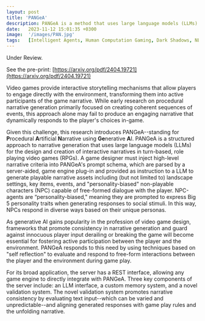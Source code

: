 ```yaml
---
layout: post
title: 'PANGeA'
description: PANGeA is a method that uses large language models (LLMs) guided by a game designer's criteria to procedurally generate narrative content for turn-based role-playing games (RPGs). This includes non-playable characters (NPCs) that exhibit traits from the Big 5 Personality Model. Notably, PANGeA aligns players' free-form, dynamic interactions with the game's generated narrative using a novel validation system to keep responses in line with the unfolding story. This system is supported by a server with a custom memory system that provides context for generated responses. The server's REST interface allows for integration with any game engine and LLM interface.
date:   2023-11-12 15:01:35 +0300
image:  '/images/PAN.jpg'
tags:   [Intelligent Agents, Human Computation Gaming, Dark Shadows, NLP]
---
```


Under Review. 

See the pre-print: [https://arxiv.org/pdf/2404.19721](https://arxiv.org/pdf/2404.19721) 

Video games provide interactive storytelling mechanisms that allow players to engage directly with the environment, transforming them into active participants of the game narrative. While early research on procedural narrative generation primarily focused on creating coherent sequences of events, this approach alone may fail to produce an engaging narrative that dynamically responds to the player's choices in-game. 

Given this challenge, this research introduces PANGeA--standing for **P**rocedural **A**rtificial **N**arrative using **Ge**nerative **A**I. PANGeA is a structured approach to narrative generation that uses large language models (LLMs) for the design and creation of interactive narratives in turn-based, role playing video games (RPGs).  A game designer must inject high-level narrative criteria into PANGeA's prompt schema, which are parsed by a server-aided, game engine plug-in and provided as instruction to a LLM to generate playable narrative assets including (but not limited to) landscape settings, key items, events, and "personality-biased" non-playable characters (NPC) capable of free-formed dialogue with the player. NPC-agents are “personality-biased," meaning they are prompted to express Big 5 personality traits when generating responses to social stimuli. In this way, NPCs respond in diverse ways based on their unique personas.

As generative AI gains popularity in the profession of video game design, frameworks that promote consistency in narrative generation and guard against innocuous player input derailing or breaking the game will become essential for fostering active participation between the player and the environment. PANGeA responds to this need by using techniques based on "self reflection" to evaluate and respond to free-form interactions between the player and the environment during game play.

For its broad application, the server has a REST interface, allowing any game engine to directly integrate with PANGeA. Three key components of the server include: an LLM interface, a custom memory system, and a novel validation system. The novel validation system promotes narrative consistency by evaluating text input--which can be varied and unpredictable--and aligning generated responses with game play rules and the unfolding narrative.
